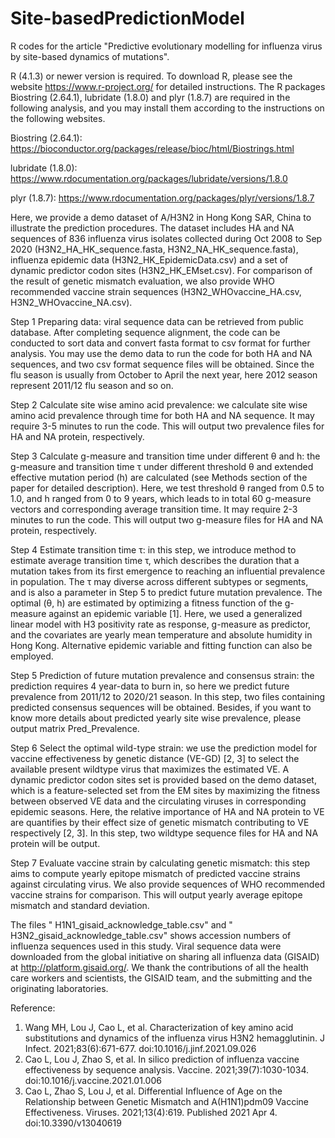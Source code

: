 # Site-basedPredictionModel
R codes for the article "Predictive evolutionary modelling for influenza virus by site-based dynamics of mutations".

R (4.1.3) or newer version is required. To download R, please see the website https://www.r-project.org/ for detailed instructions. The R packages Biostring (2.64.1), lubridate (1.8.0) and plyr (1.8.7) are required in the following analysis, and you may install them according to the instructions on the following websites.

Biostring (2.64.1): https://bioconductor.org/packages/release/bioc/html/Biostrings.html 

lubridate (1.8.0): https://www.rdocumentation.org/packages/lubridate/versions/1.8.0 

plyr (1.8.7): https://www.rdocumentation.org/packages/plyr/versions/1.8.7  

Here, we provide a demo dataset of A/H3N2 in Hong Kong SAR, China to illustrate the prediction procedures. The dataset includes HA and NA sequences of 836 influenza virus isolates collected during Oct 2008 to Sep 2020 (H3N2_HA_HK_sequence.fasta, H3N2_NA_HK_sequence.fasta), influenza epidemic data (H3N2_HK_EpidemicData.csv) and a set of dynamic predictor codon sites (H3N2_HK_EMset.csv). For comparison of the result of genetic mismatch evaluation, we also provide WHO recommended vaccine strain sequences (H3N2_WHOvaccine_HA.csv, H3N2_WHOvaccine_NA.csv).

Step 1 Preparing data: viral sequence data can be retrieved from public database. After completing sequence alignment, the code can be conducted to sort data and convert fasta format to csv format for further analysis. You may use the demo data to run the code for both HA and NA sequences, and two csv format sequence files will be obtained. Since the flu season is usually from October to April the next year, here 2012 season represent 2011/12 flu season and so on.

Step 2 Calculate site wise amino acid prevalence: we calculate site wise amino acid prevalence through time for both HA and NA sequence. It may require 3-5 minutes to run the code. This will output two prevalence files for HA and NA protein, respectively. 

Step 3 Calculate g-measure and transition time under different θ and h: the g-measure and transition time τ under different threshold θ and extended effective mutation period (h) are calculated (see Methods section of the paper for detailed description). Here, we test threshold θ ranged from 0.5 to 1.0, and h ranged from 0 to 9 years, which leads to in total 60 g-measure vectors and corresponding average transition time. It may require 2-3 minutes to run the code. This will output two g-measure files for HA and NA protein, respectively.

Step 4 Estimate transition time τ: in this step, we introduce method to estimate average transition time τ, which describes the duration that a mutation takes from its first emergence to reaching an influential prevalence in population. The τ may diverse across different subtypes or segments, and is also a parameter in Step 5 to predict future mutation prevalence. The optimal (θ, h) are estimated by optimizing a fitness function of the g-measure against an epidemic variable [1]. Here, we used a generalized linear model with H3 positivity rate as response, g-measure as predictor, and the covariates are yearly mean temperature and absolute humidity in Hong Kong. Alternative epidemic variable and fitting function can also be employed. 

Step 5 Prediction of future mutation prevalence and consensus strain: the prediction requires 4 year-data to burn in, so here we predict future prevalence from 2011/12 to 2020/21 season. In this step, two files containing predicted consensus sequences will be obtained. Besides, if you want to know more details about predicted yearly site wise prevalence, please output matrix Pred_Prevalence.

Step 6 Select the optimal wild-type strain: we use the prediction model for vaccine effectiveness by genetic distance (VE-GD) [2, 3] to select the available present wildtype virus that maximizes the estimated VE. A dynamic predictor codon sites set is provided based on the demo dataset, which is a feature-selected set from the EM sites by maximizing the fitness between observed VE data and the circulating viruses in corresponding epidemic seasons. Here, the relative importance of HA and NA protein to VE are quantifies by their effect size of genetic mismatch contributing to VE respectively [2, 3]. In this step, two wildtype sequence files for HA and NA protein will be output.

Step 7 Evaluate vaccine strain by calculating genetic mismatch: this step aims to compute yearly epitope mismatch of predicted vaccine strains against circulating virus. We also provide sequences of WHO recommended vaccine strains for comparison. This will output yearly average epitope mismatch and standard deviation. 

The files " H1N1_gisaid_acknowledge_table.csv" and " H3N2_gisaid_acknowledge_table.csv" shows accession numbers of influenza sequences used in this study. Viral sequence data were downloaded from the global initiative on sharing all influenza data (GISAID) at http://platform.gisaid.org/. We thank the contributions of all the health care workers and scientists, the GISAID team, and the submitting and the originating laboratories.

Reference:
1.	Wang MH, Lou J, Cao L, et al. Characterization of key amino acid substitutions and dynamics of the influenza virus H3N2 hemagglutinin. J Infect. 2021;83(6):671-677. doi:10.1016/j.jinf.2021.09.026
2.	Cao L, Lou J, Zhao S, et al. In silico prediction of influenza vaccine effectiveness by sequence analysis. Vaccine. 2021;39(7):1030-1034. doi:10.1016/j.vaccine.2021.01.006
3.	Cao L, Zhao S, Lou J, et al. Differential Influence of Age on the Relationship between Genetic Mismatch and A(H1N1)pdm09 Vaccine Effectiveness. Viruses. 2021;13(4):619. Published 2021 Apr 4. doi:10.3390/v13040619


